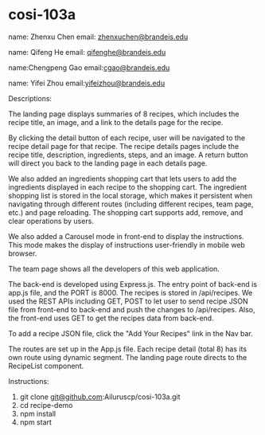 # cosi-103a
name: Zhenxu Chen
email: zhenxuchen@brandeis.edu

name: Qifeng He
email: qifenghe@brandeis.edu

name:Chengpeng Gao
email:cgao@brandeis.edu

name: Yifei Zhou
email:yifeizhou@brandeis.edu

Descriptions:

The landing page displays summaries of 8 recipes, which includes the recipe title, an image, and a link to the details page for the recipe.

By clicking the detail button of each recipe, user will be navigated to the recipe detail page for that recipe. The recipe details pages include the recipe title, description, ingredients, steps, and an image. A return button will direct you back to the landing page in each details page.

We also added an ingredients shopping cart that lets users to add the ingredients displayed in each recipe to the shopping cart. The ingredient shopping list is stored in the local storage, which makes it persistent when navigating through different routes (including different recipes, team page, etc.) and page reloading. The shopping cart supports add, remove, and clear operations by users.

We also added a Carousel mode in front-end to display the instructions. This mode makes the display of instructions user-friendly in mobile web browser.

The team page shows all the developers of this web application.

The back-end is developed using Express.js. The entry point of back-end is app.js file, and the PORT is 8000. The recipes is stored in /api/recipes. We used the REST APIs including GET, POST to let user to send recipe JSON file from front-end to back-end and push the changes to /api/recipes. Also, the front-end uses GET to get the recipes data from back-end.

To add a recipe JSON file, click the "Add Your Recipes" link in the Nav bar.

The routes are set up in the App.js file. Each recipe detail (total 8) has its own route using dynamic segment. The landing page route directs to the RecipeList component.

Instructions:
1. git clone git@github.com:Ailuruscp/cosi-103a.git
2. cd recipe-demo
3. npm install
4. npm start
   
